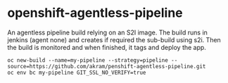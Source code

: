 # openshift-agentless-pipeline

An agentless pipeline build relying on an S2I image.
The build runs in jenkins (agent none) and creates if required the sub-build using s2i.
Then the build is monitored and when finished, it tags and deploy the app.

```
oc new-build --name=my-pipeline --strategy=pipeline --source=https://github.com/akram/penshift-agentless-pipeline.git
oc env bc my-pipeline GIT_SSL_NO_VERIFY=true

